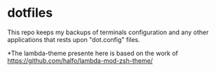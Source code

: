 # dotfiles
This repo keeps my backups of terminals configuration and any other applications that rests upon "dot.config" files.

*The lambda-theme presente here is based on the work of https://github.com/halfo/lambda-mod-zsh-theme/
